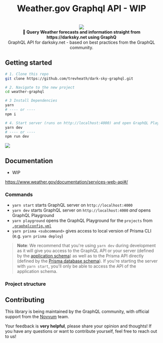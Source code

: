 <h1 align="center"><strong>Weather.gov Graphql API - WIP</strong></h1>

<br />

<div align="center"><img src="https://imgur.com/1MfnLVl.png" /></div>

<div align="center"><strong>🚀 Query Weather forecasts and information straight from https://darksky.net using GraphQ</strong></div>
<div align="center">GraphQL API for darksky.net - based on best practices from the GraphQL community.</div>

## Getting started

```sh
# 1. Clone this repo
git clone https://github.com/trevheath/dark-sky-graphql.git

# 2. Navigate to the new project
cd weather-graphql

# 3 Install Dependencies
yarn
# ---- or ----
npm i

# 4. Start server (runs on http://localhost:4000) and open GraphQL Playground
yarn dev
# ---- or ----
npm run dev
```

![](https://imgur.com/hElq68i.png)

## Documentation

- WIP

<a>https://www.weather.gov/documentation/services-web-api#/</a>

### Commands

- `yarn start` starts GraphQL server on `http://localhost:4000`
- `yarn dev` starts GraphQL server on `http://localhost:4000` _and_ opens GraphQL Playground
- `yarn playground` opens the GraphQL Playground for the `projects` from [`.graphqlconfig.yml`](./.graphqlconfig.yml)
- `yarn prisma <subcommand>` gives access to local version of Prisma CLI (e.g. `yarn prisma deploy`)

> **Note**: We recommend that you're using `yarn dev` during development as it will give you access to the GraphQL API or your server (defined by the [application schema](./src/schema.graphql)) as well as to the Prisma API directly (defined by the [Prisma database schema](./generated/prisma.graphql)). If you're starting the server with `yarn start`, you'll only be able to access the API of the application schema.

### Project structure

## Contributing

This library is being maintained by the GraphQL community, with official support from the [Novvum](https://www.novvum.io) team.

Your feedback is **very helpful**, please share your opinion and thoughts! If you have any questions or want to contribute yourself, feel free to reach out to us!
